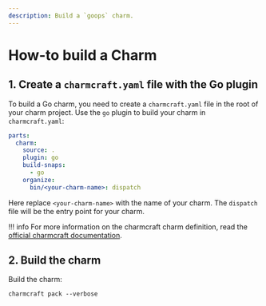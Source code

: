 ```yaml
---
description: Build a `goops` charm.
---
```


# How-to build a Charm

## 1. Create a `charmcraft.yaml` file with the Go plugin

To build a Go charm, you need to create a `charmcraft.yaml` file in the root of your charm project. Use the `go` plugin to build your charm in `charmcraft.yaml`:

```yaml
parts:
  charm:
    source: .
    plugin: go
    build-snaps:
      - go
    organize:
      bin/<your-charm-name>: dispatch
```

Here replace `<your-charm-name>` with the name of your charm. The `dispatch` file will be the entry point for your charm.

!!! info
    For more information on the charmcraft charm definition, read the [official charmcraft documentation](https://canonical-charmcraft.readthedocs-hosted.com/stable/reference/files/charmcraft-yaml-file/).

## 2. Build the charm

Build the charm:

```shell
charmcraft pack --verbose
```
